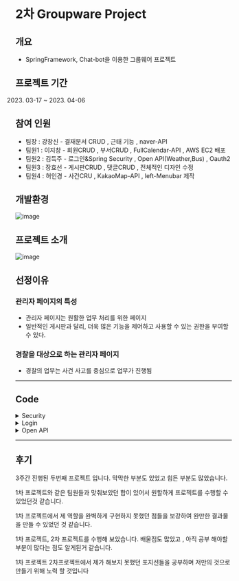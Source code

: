 # 2차 Groupware Project
 
##  개요
- SpringFramework, Chat-bot을 이용한 그룹웨어 프로젝트


##  프로젝트 기간
   2023. 03-17 ~ 2023. 04-06

##  참여 인원
- 팀장 : 강창신 - 결재문서 CRUD , 근태 기능 , naver-API
- 팀원1 : 이지창 - 회원CRUD , 부서CRUD , FullCalendar-API , AWS EC2 배포
- 팀원2 : 김득주 - 로그인&Spring Security , Open API(Weather,Bus) , Oauth2
- 팀원3 : 장효선 - 게시판CRUD , 댓글CRUD , 전체적인 디자인 수정
- 팀원4 : 허인경 - 사건CRU , KakaoMap-API , left-Menubar 제작

## 개발환경
![image](https://user-images.githubusercontent.com/106312692/233287521-0a67e2a4-5419-463b-b516-f081c55e1711.png)

## 프로젝트 소개
![image](https://user-images.githubusercontent.com/106312692/233547998-11e082cc-f46f-4857-9402-db190f93ae02.png)

## 선정이유

### 관리자 페이지의 특성

- 관리자 페이지는 원활한 업무 처리를 위한 페이지
- 일반적인 게시판과 달리, 더욱 많은 기능을 제어하고 사용할 수 있는 권한을 부여할 수 있다.

### 경찰을 대상으로 하는 관리자 페이지
- 경찰의 업무는 사건 사고를 중심으로 업무가 진행됨

<hr>

## Code

<details>
<summary>Security</summary>
 
 ### WebSecurity
 
```
 @Bean
    public SecurityFilterChain fileChain(HttpSecurity http) throws Exception{
        http.csrf().disable(); //페이지보안설정 Exception 예외처리
        http.userDetailsService(userDetailSecurity);
        http.sessionManagement()
                .sessionCreationPolicy(SessionCreationPolicy.IF_REQUIRED);
        //권한
        http.authorizeHttpRequests()
                .antMatchers("/login").permitAll()
                .antMatchers("/police/**","/event/**","/index").authenticated()
                .antMatchers("/index","/police/**","/event/**").hasAnyRole("ADMIN","MEMBER")
                .antMatchers("/admin/**").hasRole("ADMIN");
        http.formLogin()
                .loginPage("/login")
                .loginProcessingUrl("/login")
                .usernameParameter("email")
                .passwordParameter("password")
                .defaultSuccessUrl("/index")
                .failureHandler(customFailHandler)
                .and()
                .oauth2Login()
                .loginPage("/login")
                .and()
                .logout()
                .logoutRequestMatcher(new AntPathRequestMatcher("/logout"))
                .logoutSuccessUrl("/");
        return http.build();
    }
}
```
 
### UserDetailSecurity
 
```
@Override           //loadUserByUsername메서드는 "이런 정보가 들어왔는데 얘 혹시 회원이야?" 라고 묻는 메서드이다.
    public UserDetails loadUserByUsername(String email) throws UsernameNotFoundException {
        Optional<PoliceEntity> police = policeRepository.findByEmail(email);

        if (!police.isPresent()){
            throw new UsernameNotFoundException("사용자가 없습니다.");
    }
        PoliceEntity policeEntity=police.get();
        return User.builder()    //스프링관리자 User 역할을 빌더로 간단하게만듬
                .username(policeEntity.getEmail())
                .password(policeEntity.getPassword())
                .roles(policeEntity.getRole().toString())
                .build();
}
    @Bean  // 비밀번호 암호화
    public PasswordEncoder passwordEncoder(){
        return new BCryptPasswordEncoder();
    }
}
```
</details>
 
  <details><summary>Login</summary><blockquote>
  
   
   
   
  <details><summary>Login Main</summary><blockquote>
  
 <details><summary>Controller</summary><blockquote>
  
 ```
@GetMapping({"/",""})
    public String basic(){
        return "login/login";
    }
 ```
  </blockquote></details>

<details><summary>Login Fail</summary><blockquote>
  
<details><summary>CustomAuthFailureHandler</summary><blockquote>
  
```
      @Override
    public void onAuthenticationFailure(HttpServletRequest request, HttpServletResponse response,
                                        AuthenticationException exception) throws IOException, ServletException {
        String errorMessage;
        if (exception instanceof BadCredentialsException){
            errorMessage ="아이디 또는 비밀번호가 맞지 않습니다. 다시 확인해주세요.";
        }else if (exception instanceof InternalAuthenticationServiceException) {
            errorMessage = "내부적으로 발생한 시스템 문제로 인해 요청을 처리할 수없습니다 관리자에게 문의해주세요.";
        }else if (exception instanceof UsernameNotFoundException) {
            errorMessage = "계정이 존재하지 않습니다. 회원가입 진행 후 로그인 해주세요.";
        }else if (exception instanceof AuthenticationCredentialsNotFoundException) {
            errorMessage = "인증 요청이 거부되었습니다. 관리자에게 문의하세요.";
        }else{
            errorMessage="알 수 없는 이유로 로그인에 실패하였습니다 관리자에게 문의하세요";
        }
        errorMessage = URLEncoder.encode(errorMessage, "UTF-8");
        setDefaultFailureUrl("/login?error=true&exception="+errorMessage);
        super.onAuthenticationFailure(request, response, exception);
    }
}
```
</blockquote></details>
     
<details><summary>Controller</summary><blockquote>
  
```
@GetMapping("/login")         //로그인 오류
    public String login(@RequestParam(value = "error" ,required = false ) String error,
                        @RequestParam(value = "exception" ,required = false)String exception,
                        Model model) {
        model.addAttribute("error",error);
        model.addAttribute("exception",exception);
        return "login/login";
    }
```
</blockquote></details>
</blockquote></details>

<details><summary>View</summary><blockquote>

<details><summary>Html</summary><blockquote>

 ```
 <body>
  <div class="login-container">
    <div class="login">
      <div class="header-home">
           <a href="#"><img th:src="@{/img/logo.png}" alt=""></a>
      </div>
      <div class="login-content">
        <form th:action="@{/login}" method="post" id="loginForm">
          <ul>
            <li><input type="text" name="email" id="email" placeholder="아이디"></li>
            <li><input type="password" name="password" id="password" placeholder="비밀번호"></li>
          </ul>
          <span th:if="error"><p id="valid" style="color:#ffffff; font-size:12px;" th:text="${exception}"></p></span>
          <div class="button">
            <button class="btn" type="submit">
              <span>로그인</span>
            </button>
          </div>
        </form>
      </div>
      <ul class="login-list">
          <li><a target="_blank" href="/idSearch">아이디찾기</a></li>
          <li><p class="before"></p><a target="_blank" href="/pwSearch">비밀번호찾기</a></li>
      </ul>
      <div class="oauth">
        <a th:href="@{/oauth2/authorization/google}"><img th:src="@{/img/google.png}"></a>
        <a th:href="@{/oauth2/authorization/naver}"><img th:src="@{/img/naver1.png}"></a>
        <a th:href="@{/oauth2/authorization/kakao}"><img th:src="@{/img/kakao.jpg}"></a>
      </div>
    </div>
  </div>
</body>
 ```
</blockquote></details>
 
 ![image](https://user-images.githubusercontent.com/106312692/233552605-7dbb340c-cbb9-47c5-9752-a18628743e9c.png)
</blockquote></details>
</blockquote></details>
   
<details><summary>Oauth2</summary><blockquote>

 <details><summary>Yml</summary><blockquote>

```
spring:
  security:
    oauth2.client:
      registration:
        google:
          clientId:  #본인꺼등록
          clientSecret:    #본인꺼등록
          scope: email,profile

          # 네이버는 Spring Security를 공식 지원하지 않기 때문에 Provider 값들을 수동으로 입력한다.
        naver:
          client-id:  #본인꺼등록
          client-secret:   #본인꺼등록
          redirect-uri: "http://localhost:8099/login/oauth2/code/naver"
          authorization-grant-type: authorization_code
          scope:
            - email
            - nickname
          client-name: Naver
        kakao:
          client-id:  #본인꺼등록
          redirect-uri: "http://localhost:8099/login/oauth2/code/kakao"
          client-authentication-method: POST
          authorization-grant-type: authorization_code
          scope: profile_nickname, account_email #동의 항목
          client-name: Kakao

  #이렇게 꼭 써야한다
      provider:
        naver:
          authorization-uri: https://nid.naver.com/oauth2.0/authorize
          token-uri: https://nid.naver.com/oauth2.0/token
          user-info-uri: https://openapi.naver.com/v1/nid/me
          user-name-attribute: response
  
        kakao:
          authorization-uri: https://kauth.kakao.com/oauth/authorize
          token-uri: https://kauth.kakao.com/oauth/token
          user-info-uri: https://kapi.kakao.com/v2/user/me
          user-name-attribute: id
```
</blockquote></details>
 
 <details><summary>View</summary><blockquote>
  
![image](https://user-images.githubusercontent.com/106312692/233553818-c7ed352c-f34b-4e8b-9fc9-8b1e93706822.png)

</blockquote></details>
</blockquote></details>
   
<details><summary>Email찾기 & Password찾기(SMTP 이용하여 Mail로 임시비밀번호받기)</summary><blockquote>

<details><summary>Email 찾기</summary><blockquote>

 <details><summary>Controller</summary><blockquote>

```
@GetMapping("/idSearch")
    public String idsearch(){
        return "login/idSearch";
    }
    @PostMapping("/idSearch")
    public String policenumber(@RequestParam int policeNumber,
                               Model model){
        PoliceDto policeDto=policeLoginService.policeid(policeNumber);
        model.addAttribute("teamDto",policeDto);
        if(policeDto==null){
            return "login/error";
        }else {
            System.out.println("조회성공");
            return "login/idSearch1";
        }
    }
```
</blockquote></details>

<details><summary>Service</summary><blockquote>

```
public PoliceDto policeid(int policeNumber) {
        Optional<PoliceEntity> policeEntity = policeRepository.findByPoliceNumber(policeNumber);
        if (!policeEntity.isPresent()) {
            return null;
        }
        PoliceDto teamDto = PoliceDto.teamDtoid(policeEntity.get());
        return teamDto;
    }
```
</blockquote></details>
 
 <details><summary>View</summary><blockquote>
  
  <details><summary>Html</summary><blockquote>

### 사원번호 입력 후 DB에 존재하면 불러오기 html
```
<body>
  <div class="login-container">
    <div class="login">
      <div class="header-home">
         <a href="#"><img th:src="@{/img/logo.png}" alt=""></h1></a>
      </div>
      <div class="login-content">
        <form th:action="@{/idSearch}" method="post" id="idSearch">
          <ul><li><input type="number" name="policeNumber" id="policeNumber" placeholder="사원번호입력"></li></ul>
          <div class="button">
            <button class="btn" type="submit"><span>찾기</span></button>
          </div>
        </form>
      </div>
      <ul class="login-list">
        <li><p class="before"></p><a target="_blank" href="/pwSearch">비밀번호찾기</a></li>
      </ul>
    </div>
  </div>
</body>
```
   
### 사원번호로 호출한 아이디 View Html
   
```
<body>
  <div class="login-container">
    <div class="login">
      <div class="header-home">
         <a href="#"><img th:src="@{/img/logo.png}" alt=""></h1></a>
      </div>
      <div class="login-content">
        <ul><li><input type="text" name="email" id="email" th:value="${teamDto.email}" readonly></li></ul>
        <ul><li><input type="number" name="policeNumber" id="policeNumber"  th:value="${teamDto.policeNumber}" readonly></li></ul>
      </div>
      <ul class="login-list"><li><p class="before"></p><a target="_blank" href="/pwSearch">비밀번호찾기</a></li></ul>
    </div>
  </div>
</body>
```
</blockquote></details>
 
 ### 사원번호 입력 후 DB에 존재하면 불러오기 
![image](https://user-images.githubusercontent.com/106312692/233556321-681dc642-397c-4438-8411-1344fe9dcb23.png)

 ### 불러오기완료
 ![image](https://user-images.githubusercontent.com/106312692/233556641-e26aad54-8bc1-4ae6-8ef2-1338c8a0f6f7.png)

</blockquote></details>
</blockquote></details>

 <details><summary>비밀번호찾기(SMTP이용하여 Mail로 임시 비밀번호 받기)</summary><blockquote>

  <details><summary>Controller</summary><blockquote>

   ### Password Search
```
   @GetMapping("/pwSearch")
    public String pwsearchapi(){
        return "login/smtppwSearch";
    }
```
   
### SMTP
   
```
  @PostMapping("/smtppwSearch")
    public ResponseDto<?> find(@RequestBody PoliceDto dto) {
        if(!policeRepository.existsByPoliceNumber(dto.getPoliceNumber()) || !Pattern.matches("^[a-zA-Z0-9+-\\_.]+@[a-zA-Z0-9-]+\\.[a-zA-Z0-9-.]+$", dto.getEmail())) {
            Map<String, String> validResult = new HashMap<>();
            if(!policeRepository.existsByPoliceNumber(dto.getPoliceNumber())) {
                validResult.put("policeNumber", "존재하지 않는 사원번호입니다.");
            }
            if(!Pattern.matches("^[a-zA-Z0-9+-\\_.]+@[a-zA-Z0-9-]+\\.[a-zA-Z0-9-.]+$", dto.getEmail())) {
                validResult.put("email", "올바르지 않은 이메일 형식입니다.");
            }
            return new ResponseDto<>(HttpStatus.BAD_REQUEST.value(), validResult);
        }
        PoliceLoginService.sendTmpPwd(dto);
        return new ResponseDto<Integer>(HttpStatus.OK.value(), 1);
    }
}
```
</blockquote></details>

<details><summary>Service</summary><blockquote>

```
//SMTP 메일로 임시비밀번호 받기
    @Value("${spring.mail.username}")
    private String sendFrom;
    private final JavaMailSender javaMailSender;
    private final BCryptPasswordEncoder encoder;
    @Transactional
    public void sendTmpPwd(PoliceDto dto) {    //임시비밀번호
        char[] charSet = new char[] { '0', '1', '2', '3', '4', '5', '6', '7', '8', '9', 'A', 'B', 'C', 'D', 'E', 'F',
                'G', 'H', 'I', 'J', 'K', 'L', 'M', 'N', 'O', 'P', 'Q', 'R', 'S', 'T', 'U', 'V', 'W', 'X', 'Y', 'Z' };
        String tmpPwd = "";
        // 문자 배열 길이의 값을 랜덤으로 10개를 뽑아 구문을 작성함
        int idx = 0;
        for (int i = 0; i < 10; i++) {
            idx = (int) (charSet.length * Math.random());
            tmpPwd += charSet[idx];
        }
        try {
            SimpleMailMessage message = new SimpleMailMessage();
            message.setTo(dto.getEmail());
            message.setFrom(sendFrom);
            message.setSubject("1석2조 임시 비밀번호 안내 이메일입니다.");
            message.setText("안녕하세요.\n"
                    + "1석2조 임시비밀번호 안내 관련 이메일 입니다.\n"
                    + "임시 비밀번호를 발급하오니 사이트에 접속하셔서 로그인 하신 후\n"
                    + "반드시 비밀번호를 변경해주시기 바랍니다.\n\n"
                    + "임시 비밀번호 : " + tmpPwd);
            javaMailSender.send(message);
        } catch (MailParseException e) {
            e.printStackTrace();
        } catch (MailAuthenticationException e) {
            e.printStackTrace();
        } catch (MailSendException e) {
            e.printStackTrace();
        } catch (MailException e) {
            e.printStackTrace();
        }
        PoliceEntity user = policeRepository.findByPoliceNumber(dto.getPoliceNumber()).orElseThrow(() -> {
            return new IllegalArgumentException("임시 비밀번호 변경 실패: 사용자 사원번호를 찾을 수 없습니다.");
        });
        user.setPassword(encoder.encode(tmpPwd));
    }

```
</blockquote></details>
  
<details><summary>View</summary><blockquote>

<details><summary>Html</summary><blockquote>

```
<body>
  <div class="login-container">
    <div class="login">
      <div class="header-home">
         <a href="#"><img th:src="@{/img/logo.png}" alt=""></h1></a>
      </div>
      <div class="login-content">
          <ul>
            <li><label for="email"></label><input type="text" id="email" name="email" placeholder="이메일입력"></li>
          </ul>
          <ul>
            <li><label for="policeNumber"></label><input type="number" id="policeNumber" name="policeNumber" placeholder="사원번호입력"></li>
          </ul>
          <div class="button">
            <button class="btn" type="button" id="btn-find"><span>찾기</span></button>
          </div>
      </div>
      <ul class="login-list"><li><a target="_blank" href="/idSearch">아이디찾기</a></li></ul>
    </div>
  </div>
</body>
```
</blockquote></details>

<details><summary>Js(ajax)</summary><blockquote>

```
let index_user = {
	init: function() {
		$("#btn-find").on("click", () => {
			this.find();
		});
	},
	find: function() {
		LoadingWithMask();
		let data = {
		
			policeNumber: $("#policeNumber").val(),
			email: $("#email").val()	
		};
		
		$.ajax({
			type: "POST",
			url: "/smtppwSearch",
			data: JSON.stringify(data),
			contentType: "application/json; charset=utf-8"
		}).done(function(resp) {
			if (resp.status == 400) {
				if (resp.data.hasOwnProperty('email')) {
					$('#email').text(resp.data.valid_email);
					$('#email').focus();
				} else {
					$('#email').text('');
				}
				
				if (resp.data.hasOwnProperty('policeNumber')) {
					$('#policeNumber').text(resp.data.valid_username);
					$('#policeNumber').focus();
				} else {
					$('#policeNumber').text('');
				}
				
				closeLoadingWithMask();
			} else {				
				alert("임시 비밀번호가 발송되었습니다.");
				location.href = "/login";
			}
		}).fail(function(error) {
			console.log(error);
		});
	}
}
index_user.init();

function LoadingWithMask() {
    //화면의 높이와 너비를 구합니다.
    var maskHeight = $(document).height();
    var maskWidth  = window.document.body.clientWidth;

    //화면에 출력할 마스크를 설정해줍니다.
    var mask    = "<div id='mask' style='position:absolute; z-index:9000; background-color:#000000; display:none; left:0; top:0;'></div>";
    var spinner = "<div id='spinner' style='position: absolute; top: 45%; left: 50%; margin: -16px 0 0 -16px; display: none; color: #4dff93;' class='spinner-border'></div>";

    //화면에 레이어 추가
    $('body')
        .append(mask)

    //마스크의 높이와 너비를 화면 것으로 만들어 전체 화면을 채웁니다.
    $('#mask').css({
            'width' : maskWidth,
            'height': maskHeight,
            'opacity' : '0.3'
    });

    //마스크 표시
    $('#mask').show();

    //로딩중 이미지 표시
    $('body').append(spinner);
    $('#spinner').show();
}
function closeLoadingWithMask() {
	$('#mask, #spinner').hide();
	$('#mask, #spinner').empty();
}
```
</blockquote></details>

### Email과 사원번호 입력
![image](https://user-images.githubusercontent.com/106312692/233560742-a04cd763-1613-41dd-8e20-c0f695e4d416.png)

### 전송성공
![image](https://user-images.githubusercontent.com/106312692/233561027-7b2660b3-a2f3-4a62-a2e7-d29a661a41c0.png)

### 임시 비밀번호 발급 완료
![image](https://user-images.githubusercontent.com/106312692/233561390-71fddaee-0eb1-49e2-ab5b-2d02c365e515.png)

</blockquote></details>

</blockquote></details>
 
</blockquote></details>
   
</blockquote></details>

<details><summary>Open API</summary><blockquote>

<details><summary>Weather</summary><blockquote>

<details><summary>Controller</summary><blockquote>

```
@GetMapping("/weather")
    public String weather(){
        return "openApi/api/weather/index";
    }
```

</blockquote></details>

<details><summary>View</summary><blockquote>

<details><summary>Html</summary><blockquote>

```
<div class="weather-con">
  <div class="city-search">
    <select name="search" id="search">
      <option value="Seoul">서울</option>
      <option value="Busan">부산</option>
      <option value="ChunCheon">춘천</option>
    </select>
    <input type="button" onclick="weatherSearch()" value="검색">
  </div>
  <div class="weather-list">
    <div
      style="background-color : rgb(101, 178, 255); box-sizing: border-box; padding : 10px;color : #fff; width:300px; height : 150px">
      <div style="float : left;">
        <div class="weather_icon con"></div>
      </div><br>
      <div style="float : right; margin : -5px 0px 0px 60px; font-size : 11pt">
        <div class="temp_min con"></div>
        <div class="temp_max con"></div>
        <div class="humidity con"></div>
        <div class="wind con"></div>
        <div class="cloud con"></div>
      </div>
      <div style="float : right; margin-top : -45px;">
        <div class="current_temp con" style="font-size : 50pt"></div>
        <div class="weather_description con" style="font-size : 20pt"></div>
        <div class="city con" style="font-size : 13pt"></div>
      </div>
    </div>
  </div>
</div>
```

</blockquote></details>

<details><summary>Js(ajax)</summary><blockquote>

```
const search = document.querySelector('#search');
const weatherList = document.querySelector('.weather-list');
const weatherListCon = document.querySelectorAll('.weather-list .con');

function weatherSearch(){
   weatherFn(search.value);
}


function weatherFn(cityVal){
  
  weatherListCon.forEach(el => {
    el.innerText = "";
  });

  // 날씨 api - fontawesome 아이콘
  let weatherIcon = {
    '01': 'fas fa-sun',
    '02': 'fas fa-cloud-sun',
    '03': 'fas fa-cloud',
    '04': 'fas fa-cloud-meatball',
    '09': 'fas fa-cloud-sun-rain',
    '10': 'fas fa-cloud-showers-heavy',
    '11': 'fas fa-poo-storm',
    '13': 'far fa-snowflake',
    '50': 'fas fa-smog'
  };




  let appUrl=`https://api.openweathermap.org/data/2.5/weather?q=${cityVal}&appid=d120b9753476cf52cef225aa91adca64`;
  // let appUrl="https://api.openweathermap.org/data/2.5/weather?q="+cityVal+"&appid=d120b9753476cf52cef225aa91adca64";
  $.ajax({
    url: appUrl,
    dataType: "json",
    type: "GET",
    success:function(result){
      console.log(result+" <-rs"+(typeof result));
      let lon=result.coord.lon; // 경도
      let lat=result.coord.lat; //위도

    
      console.log(lon, lat);

      
      let $Icon = (result.weather[0].icon).substr(0, 2);
      let $weather_description = result.weather[0].main;    //현재 날씨 상태(맑다)
      console.log(result.weather[0].description+"<<현재날시 세세한 ")
      let $Temp = Math.floor(result.main.temp - 273.15) + 'º';
                                      //절대영도 -273.15 -> 섭씨 0
      let $humidity = '습도&nbsp;&nbsp;&nbsp;&nbsp;' + result.main.humidity + ' %';
      let $wind = '바람&nbsp;&nbsp;&nbsp;&nbsp;' + result.wind.speed + ' m/s';
      let $city = cityVal;
      let $cloud = '구름&nbsp;&nbsp;&nbsp;&nbsp;' + result.clouds.all + "%";
      let $temp_min = '최저 온도&nbsp;&nbsp;&nbsp;&nbsp;' + Math.floor(result.main.temp_min - 273.15) + 'º';
      let $temp_max = '최고 온도&nbsp;&nbsp;&nbsp;&nbsp;' + Math.floor(result.main.temp_max - 273.15) + 'º';

      $('.weather_icon').append('<i class="' + weatherIcon[$Icon] +
        ' fa-5x" style="height : 150px; width : 150px;"></i>');
      $('.weather_description').prepend($weather_description);
      $('.current_temp').prepend($Temp);
      $('.humidity').prepend($humidity);
      $('.wind').prepend($wind);
      $('.city').append($city);
      $('.cloud').append($cloud);
      $('.temp_min').append($temp_min);
      $('.temp_max').append($temp_max);


      mapFn(lon,lat);

    }
  })
}

(
  ()=>{
    weatherFn("seoul")
  }
)();

function mapFn(lon,lat){

//   console.log(lon, lat);
  //카카오 지도 api
  var mapContainer = document.getElementById('map'), // 지도를 표시할 div 
  mapOption = { 
      center: new kakao.maps.LatLng(lat,lon), // 지도의 중심좌표
      level: 3 // 지도의 확대 레벨
  };

var map = new kakao.maps.Map(mapContainer, mapOption); // 지도를 생성합니다

// 마커가 표시될 위치입니다 
var markerPosition  = new kakao.maps.LatLng(lat,lon); 

// 마커를 생성합니다
var marker = new kakao.maps.Marker({
  position: markerPosition
});

// 마커가 지도 위에 표시되도록 설정합니다
marker.setMap(map);

// 아래 코드는 지도 위의 마커를 제거하는 코드입니다
// marker.setMap(null);    
}
```

</blockquote></details>


![image](https://user-images.githubusercontent.com/106312692/233930849-4c388c6c-d04d-48a9-b835-03b1527ade2a.png)

</blockquote></details>

</blockquote></details>

<details><summary>Bus</summary><blockquote>

<details><summary>Controller</summary><blockquote>

```
@GetMapping("/bus")
    public String bus(){
        return "openApi/api/bus/index";
    }

@GetMapping("/busList")
    public Map<String,String> busList(@RequestParam(required = false)
                                          String strSrch) throws IOException{
        String busList=ApiExplorer.getBusList(strSrch);
        System.out.println(busList+"busList");
        Map<String,String> map=new HashMap<>();
        map.put("busList",busList);
        return map;
    }
    @GetMapping("/busId1")
    public Map<String,String> busId(@RequestParam(required = false)
                                      String busRouteId) throws IOException{
        String busId2=ApiExplorer.getbusRouteId(busRouteId);
        System.out.println(busId2+"busId2");
        Map<String,String> map=new HashMap<>();
        map.put("busId3",busId2);
        return map;
    }
}

```

</blockquote></details>

<details><summary>ApiExplorer</summary><blockquote>

```
//버스노선검색
    public static String getBusList(String strSrch) throws IOException {
        
        StringBuilder urlBuilder = new StringBuilder("http://ws.bus.go.kr/api/rest/busRouteInfo/getBusRouteList"); /*URL*/
        urlBuilder.append("?" + URLEncoder.encode("serviceKey","UTF-8")
                + "=t6bf2Uyotp9m%2BEH4ZU6c9%2FJalIOtiZNFLovcCtx1og%2FtDmdgEjcQwwGhgHQKe5mI0z4ejLqllt0mqDaAmany3w%3D%3D"); /*Service Key*/
        urlBuilder.append("&" + URLEncoder.encode("strSrch","UTF-8") + "=" + URLEncoder.encode(strSrch, "UTF-8")); /**/
        urlBuilder.append("&resultType=json");

        URL url = new URL(urlBuilder.toString());

        HttpURLConnection conn = (HttpURLConnection) url.openConnection();
        conn.setRequestMethod("GET");
        conn.setRequestProperty("Content-type", "application/json");
        System.out.println("Response code: " + conn.getResponseCode());
        BufferedReader rd;
        if(conn.getResponseCode() >= 200 && conn.getResponseCode() <= 300) {
            rd = new BufferedReader(new InputStreamReader(conn.getInputStream()));
        } else {
            rd = new BufferedReader(new InputStreamReader(conn.getErrorStream()));
        }
        StringBuilder sb = new StringBuilder();
        String line;
        while ((line = rd.readLine()) != null) {
            sb.append(line);
        }
        rd.close();
        conn.disconnect();
        System.out.println(sb.toString());
        return sb.toString();
    }
    //버스노선검색
    public static String getbusRouteId(String busRouteId) throws IOException {

        StringBuilder urlBuilder = new StringBuilder("http://ws.bus.go.kr/api/rest/busRouteInfo/getStaionByRoute"); /*URL*/
        urlBuilder.append("?" + URLEncoder.encode("serviceKey","UTF-8")
                + "=t6bf2Uyotp9m%2BEH4ZU6c9%2FJalIOtiZNFLovcCtx1og%2FtDmdgEjcQwwGhgHQKe5mI0z4ejLqllt0mqDaAmany3w%3D%3D"); /*Service Key*/
        urlBuilder.append("&" + URLEncoder.encode("busRouteId","UTF-8") + "=" + URLEncoder.encode(busRouteId, "UTF-8")); /**/
        urlBuilder.append("&resultType=json");

        URL url = new URL(urlBuilder.toString());

        HttpURLConnection conn = (HttpURLConnection) url.openConnection();
        conn.setRequestMethod("GET");
        conn.setRequestProperty("Content-type", "application/json");
        System.out.println("Response code: " + conn.getResponseCode());
        BufferedReader rd;
        if(conn.getResponseCode() >= 200 && conn.getResponseCode() <= 300) {
            rd = new BufferedReader(new InputStreamReader(conn.getInputStream()));
        } else {
            rd = new BufferedReader(new InputStreamReader(conn.getErrorStream()));
        }
        StringBuilder sb = new StringBuilder();
        String line;
        while ((line = rd.readLine()) != null) {
            sb.append(line);
        }
        rd.close();
        conn.disconnect();
        System.out.println(sb.toString());
        return sb.toString();
    }
}
```

</blockquote></details>

<details><summary>View</summary><blockquote>

<details><summary>Html</summary><blockquote>

```
<div class="bus">
  <div class="bus-con">
    <div class="bus-header">
      <h1>공공데이터포털 버스 API</h1>
      <input type="text" name="search" id="search" value="146">
      <input type="button" value="버스노선검색" onclick="busSearch()">
    </div>
    <div class="bus-detail">
      <table>
        <thead>
        <tr>
          <th>노선명</th>
          <th>노선유형</th>
          <th>노선거점</th>
          <th>노선종점</th>
          <th>첫차시간</th>
          <th>막차시간</th>
          <th>배차간격</th>
          <th>버스위치정보</th>
          <th>버스타입</th>
        </tr>
        </thead>
        <tbody id="bus1">


        </tbody>
      </table>
    </div>
  </div>
```

</blockquote></details>

<details><summary>Js(ajax)</summary><blockquote>

```
const busDetail=document.querySelector('.bus-detail')
let tbodyTag=document.querySelector('#bus1');

function busSearch(){
  let html1="";
  let search=document.querySelector('#search')
  let strSrch=search.value;
  console.log(strSrch +' < - strSearch2222 ')
    let apiUrl= `/api/busList?strSrch=${strSrch}`;
  console.log(apiUrl +' < - apiUrl ')
     fetch(apiUrl)
    .then(response => response.json())
     .then(function (msg) { //아래부터는 html로 가져오기 위한 코드-->
              console.log(msg)
//                let jsonRs= JSON.parse(msg.rs);
                let jsonRs= JSON.parse(msg.busList);
               jsonRs.msgBody.itemList.forEach(el=>{
                       html1 += "<tr>";
                        html1+=`
                                                <td>${el.busRouteNm}</td>
                                                 <td>${el.routeType}</td>
                                                 <td>${el.edStationNm}</td>
                                                 <td>${el.stStationNm}</td>
                                                 <td>${el.firstBusTm}</td>
                                                 <td>${el.lastBusTm}</td>
                                                 <td>${el.term}</td>
                            <td onclick='stationPost(event.target.innerText)' style="background-color:#ffff00">${el.busRouteId}</td>
                              <td>${el.routeType}</td>
                        `;
                         html1 += "</tr>";
                  });
                 // console.log(html1+" << ")
                  tbodyTag.innerHTML=html1
    });
}
(
    ()=>{
    busSearch()
    }
)();
// 버스 정류장 조회
//var url = 'https://cors-anywhere.herokuapp.com/http://ws.bus.go.kr/api/rest/busRouteInfo/geStaionByRoute?serviceKey=키값&busRouteId=버스ID&resultType=json'; /*URL*/
let stationNmTag= document.querySelector('.stationNm');
function stationPost(busId){
  let html1="";
  let type='busRouteInfo/getStaionByRoute?';
//  let busRouteId=busId;     //<<위에 펑션 변수이름쓴거다
//  let apiUrl=`${url}busRouteInfo/getStaionByRoute?serviceKey=${serviceKey}&busRouteId=${busRouteId}&resultType=json`;
//let apiUrl= `/api/busId?busRouteId=${busRouteId}`;
let apiUrl= `/api/busId1?busRouteId=${busId}`;   //${ ? }펑션변수이름
 fetch(apiUrl)
    .then(response => response.json())
     .then(function (msg) { //아래부터는 html로 가져오기 위한 코드-->
              console.log(msg+"  <<<")
        let jsonRs= JSON.parse(msg.busId3);
               jsonRs.msgBody.itemList.forEach(el=>{
                    //   console.log(el);
                    console.log(el.gpsX, el.gpsY,el.stationNm); // kakao map 표시
                    html1+=`<div>${el.stationNm}</div>`;
               })
               stationNmTag.innerHTML=html1;
                positionFn(jsonRs.msgBody.itemList);
    });
}
function positionFn(dataVal) {
     let positions = [];
     let lat = 0;
     let lng = 0;
     dataVal.forEach((el, idx) => {
       lat = el.gpsY;
       lng = el.gpsX;
       let result = {
         title: el.stationNm,
         latlng: new kakao.maps.LatLng(parseFloat(lat), parseFloat(lng))
       };
       positions.push(result);
     });
     let mapContainer = document.getElementById('map'), // 지도를 표시할 div
       mapOption = {
         center: new kakao.maps.LatLng(dataVal[0].gpsY, dataVal[0].gpsX), // 지도의 중심좌표
         level: 5 // 지도의 확대 레벨
       };
     // 지도를 표시할 div와  지도 옵션으로  지도를 생성합니다
     let map = new kakao.maps.Map(mapContainer, mapOption);
     // 주소-좌표 변환 객체를 생성합니다
     let geocoder = new kakao.maps.services.Geocoder();
     // 마커 이미지의 이미지 주소입니다
     let imageSrc = "https://t1.daumcdn.net/localimg/localimages/07/mapapidoc/markerStar.png";
     for (let i = 0; i < dataVal.length; i++) {
       // 마커 이미지의 이미지 크기 입니다
       let imageSize = new kakao.maps.Size(24, 35);
       // 마커 이미지를 생성합니다
       let markerImage = new kakao.maps.MarkerImage(imageSrc, imageSize);
       // 마커를 생성합니다
       let marker = new kakao.maps.Marker({
         map: map, // 마커를 표시할 지도
         position: positions[i].latlng, // 마커를 표시할 위치
         title: positions[i].title, // 마커의 타이틀, 마커에 마우스를 올리면 타이틀이 표시됩니다
         image: markerImage // 마커 이미지
       });
     } //for
     map.setCenter(positions[0].latlng); //기점 을 중심좌표
   }
```

</blockquote></details>

![image](https://user-images.githubusercontent.com/106312692/233932447-c58e19cf-2f85-43ac-9283-a077086bc5b4.png)


</blockquote></details>

</blockquote></details>

</blockquote></details>


 <hr>
   
   ## 후기
   
   3주간 진행된 두번째 프로젝트 입니다. 막막한 부분도 있었고 힘든 부분도 많았습니다.
   
   1차 프로젝트와 같은 팀원들과 맞춰보았던 합이 있어서 원할하게 프로젝트를 수행할 수 있었던것 같습니다.
   
   1차 프로젝트에서 제 역할을 완벽하게 구현하지 못했던 점들을 보강하여 완만한 결과물을 만들 수 있었던 것 같습니다.
   
   1차 프로젝트, 2차 프로젝트를 수행해 보았습니다. 배울점도 많았고 , 아직 공부 해야할 부분이 많다는 점도 알게된거 같습니다.

   1차 프로젝트 2차프로젝트에서 제가 해보지 못했던 포지션들을 공부하며 저만의 것으로 만들기 위해 노력 할 것입니다
